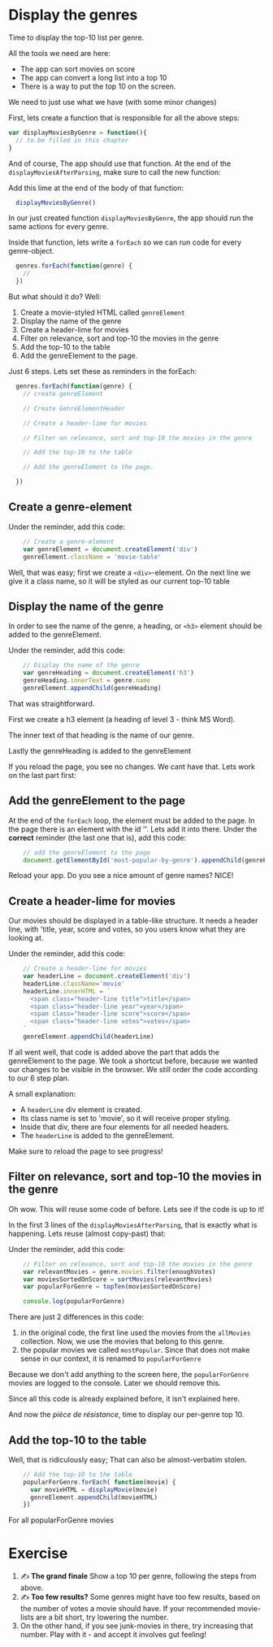 # Display the genres

Time to display the top-10 list per genre.

All the tools we need are here:
* The app can sort movies on score
* The app can convert a long list into a top 10
* There is a way to put the top 10 on the screen.

We need to just use what we have (with some minor changes)

First, lets create a function that is responsible for all the above steps:

```js
var displayMoviesByGenre = function(){
  // to be filled in this chapter
}
```

And of course, The app should use that function. At the end of the `displayMoviesAfterParsing`, make sure to call the new function:

Add this lime at the end of the body of that function:
```js
  displayMoviesByGenre()
```

In our just created function `displayMoviesByGenre`, the app should run the same actions for every genre.

Inside that function, lets write a `forEach` so we can run code for every genre-object.
```js
  genres.forEach(function(genre) {
    //
  })
```

But what should it do? Well:

1. Create a movie-styled HTML called `genreElement`
1. Display the name of the genre
1. Create a header-lime for movies
1. Filter on relevance, sort and top-10 the movies in the genre
1. Add the top-10 to the table
1. Add the genreElement to the page.

Just 6 steps. Lets set these as reminders in the forEach:
```js
  genres.forEach(function(genre) {
    // create genreElement

    // Create GenreElementHeader

    // Create a header-lime for movies

    // Filter on relevance, sort and top-10 the movies in the genre

    // Add the top-10 to the table

    // Add the genreElement to the page.

  })
```

## Create a genre-element

Under the reminder, add this code:
```js
    // Create a genre-element
    var genreElement = document.createElement('div')
    genreElement.className = 'movie-table'
```

Well, that was easy; first we create a `<div>`-element. On the next line we give it a class name, so it will be styled as our current top-10 table

## Display the name of the genre

In order to see the name of the genre, a heading, or `<h3>` element should be added to the genreElement.

Under the reminder, add this code:
```js
    // Display the name of the genre
    var genreHeading = document.createElement('h3')
    genreHeading.innerText = genre.name
    genreElement.appendChild(genreHeading)
```
That was straightforward.

First we create a h3 element (a heading of level 3 - think MS Word).

The inner text of that heading is the name of our genre.

Lastly the genreHeading is added to the genreElement

If you reload the page, you see no changes. We cant have that. Lets work on the last part first:

## Add the genreElement to the page

At the end of the `forEach` loop, the element must be added to the page. In the page there is an element with the id ''. Lets add it into there.
Under the **correct** reminder (the last one that is), add this code:

```js
    // add the genreElement to the page
    document.getElementById('most-popular-by-genre').appendChild(genreElement)
```
Reload your app. Do you see a nice amount of genre names? NICE!

## Create a header-lime for movies
Our movies should be displayed in a table-like structure. It needs a header line, with 'title, year, score and votes, so you users know what they are looking at.

Under the reminder, add this code:
```js
    // Create a header-lime for movies
    var headerLine = document.createElement('div')
    headerLine.className='movie'
    headerLine.innerHTML = `
      <span class="header-line title">title</span>
      <span class="header-line year">year</span>
      <span class="header-line score">score</span>
      <span class="header-line votes">votes</span>
    `
    genreElement.appendChild(headerLine)
```
If all went well, that code is added above the part that adds the genreElement to the page. We took a shortcut before, because we wanted our changes to be visible in the browser. We still order the code according to our 6 step plan.

A small explanation:

* A `headerLine` div element is created.
* Its class name is set to 'movie', so it will receive proper styling.
* Inside that div, there are four elements for all needed headers.
* The `headerLine` is added to the genreElement.

Make sure to reload the page to see progress!

## Filter on relevance, sort and top-10 the movies in the genre

Oh wow. This will reuse some code of before. Lets see if the code is up to it!

In the first 3 lines of the  `displayMoviesAfterParsing`, that is exactly what is happening. Lets reuse (almost copy-past) that:

Under the reminder, add this code:
```js
    // Filter on relevance, sort and top-10 the movies in the genre
    var relevantMovies = genre.movies.filter(enoughVotes)
    var moviesSortedOnScore = sortMovies(relevantMovies)
    var popularForGenre = topTen(moviesSortedOnScore)

    console.log(popularForGenre)
```

There are just 2 differences in this code:
1. in the original code, the first line used the movies from the `allMovies` collection. Now, we use the movies that belong to this genre.
1. the popular movies we called `mostPopular`. Since that does not make sense in our context, it is renamed to `popularForGenre`

Because we don't add anything to the screen here, the `popularForGenre` movies are logged to the console.
Later we should remove this.

Since all this code is already explained before, it isn't explained here.

And now the *pièce de résistance*, time to display our per-genre top 10.

## Add the top-10 to the table

Well, that is ridiculously easy; That can also be almost-verbatim stolen.
```js
    // Add the top-10 to the table
    popularForGenre.forEach( function(movie) {
      var movieHTML = displayMovie(movie)
      genreElement.appendChild(movieHTML)
    })
```
For all popularForGenre movies

# Exercise
1. ✍️  **The grand finale** Show a top 10 per genre, following the steps from above.
1. ✍️  **Too few results?** Some genres might have too few results, based on the number of votes a movie should have. If your recommended movie-lists are a bit short, try lowering the number.
  1. On the other hand, if you see junk-movies in there, try increasing that number. Play with it - and accept it involves gut feeling!
